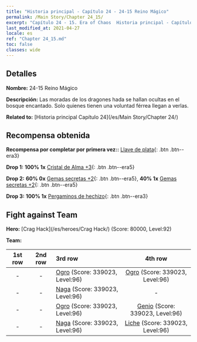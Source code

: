 ```yaml
---
title: "Historia principal - Capítulo 24 - 24-15 Reino Mágico"
permalink: /Main Story/Chapter 24_15/
excerpt: "Capítulo 24 - 15. Era of Chaos  Historia principal - Capítulo 24_15. 24-15 Reino Mágico"
last_modified_at: 2021-04-27
locale: es
ref: "Chapter 24_15.md"
toc: false
classes: wide
---
```


## Detalles

 **Nombre:** 24-15 Reino Mágico

 **Descripción:** Las moradas de los dragones hada se hallan ocultas en el bosque encantado. Solo quienes tienen una voluntad férrea llegan a verlas.

 **Related to:** [Historia principal Capítulo 24](/es/Main Story/Chapter 24/)

## Recompensa obtenida

 **Recompensa por completar por primera vez::** [Llave de plata](/ItemsES/con_693/){: .btn .btn--era3}

 **Drop 1:** **100% 1x** [Cristal de Alma +3](/ItemsES/mat_87/){: .btn .btn--era5}

 **Drop 2:** **60% 0x** [Gemas secretas +2](/ItemsES/mat_79/){: .btn .btn--era5}, **40% 1x** [Gemas secretas +2](/ItemsES/mat_79/){: .btn .btn--era5}

 **Drop 3:** **100% 1x** [Pergaminos de hechizo](/ItemsES/con_694/){: .btn .btn--era3}


## Fight against Team
 **Hero:** [Crag Hack](/es/heroes/Crag Hack/) (Score: 80000, Level:92)

 **Team:**


  | 1st row | 2nd row | 3rd row | 4th row |
  |:----:|:----:|:----|:----:|
  | - | - | [Ogro](/es/units/Ogre/) (Score: 339023, Level:96)  | [Ogro](/es/units/Ogre/) (Score: 339023, Level:96)  |
  | - | - | [Naga](/es/units/Naga/) (Score: 339023, Level:96)  | - |
  | - | - | [Ogro](/es/units/Ogre/) (Score: 339023, Level:96)  | [Genio](/es/units/Genie/) (Score: 339023, Level:96)  |
  | - | - | [Naga](/es/units/Naga/) (Score: 339023, Level:96)  | [Liche](/es/units/Lich/) (Score: 339023, Level:96)  |


